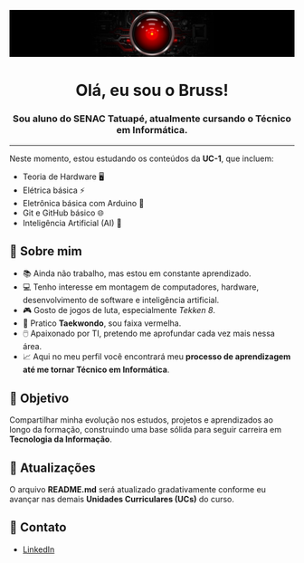 ![](banner.jpg)
<h1 align="center">Olá, eu sou o Bruss!</h1>
<h3 align="center">Sou aluno do SENAC Tatuapé, atualmente cursando o Técnico em Informática.</h3>
<hr>
  
Neste momento, estou estudando os conteúdos da **UC-1**, que incluem:  

- Teoria de Hardware 🖥️  
- Elétrica básica ⚡  
- Eletrônica básica com Arduino 🤖  
- Git e GitHub básico 🌐  
- Inteligência Artificial (AI) 🧠  

## 🎯 Sobre mim
- 📚 Ainda não trabalho, mas estou em constante aprendizado.  
- 💻 Tenho interesse em montagem de computadores, hardware, desenvolvimento de software e inteligência artificial.  
- 🎮 Gosto de jogos de luta, especialmente *Tekken 8*.  
- 🥋 Pratico **Taekwondo**, sou faixa vermelha.  
- 🖱️ Apaixonado por TI, pretendo me aprofundar cada vez mais nessa área.  
- 📈 Aqui no meu perfil você encontrará meu **processo de aprendizagem até me tornar Técnico em Informática**.  

## 🚀 Objetivo
Compartilhar minha evolução nos estudos, projetos e aprendizados ao longo da formação, construindo uma base sólida para seguir carreira em **Tecnologia da Informação**.  

## 🔄 Atualizações
O arquivo **README.md** será atualizado gradativamente conforme eu avançar nas demais **Unidades Curriculares (UCs)** do curso.  

## 📎 Contato
- [LinkedIn](https://www.linkedin.com/in/bruss-loza-091053382/)  
